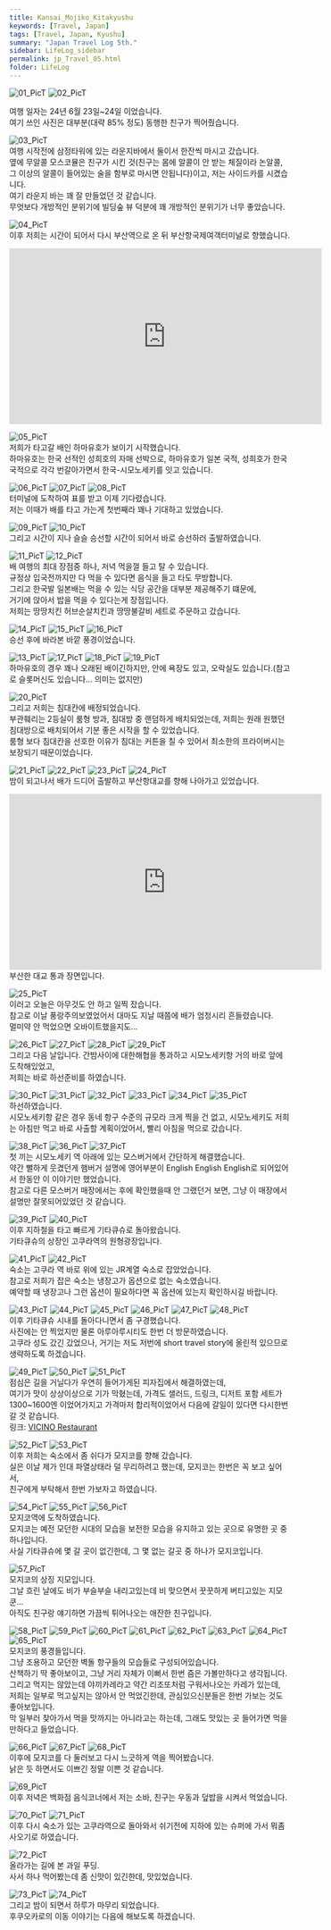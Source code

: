 ```yaml
---
title: Kansai_Mojiko_Kitakyushu
keywords: [Travel, Japan]
tags: [Travel, Japan, Kyushu]
summary: "Japan Travel Log 5th."
sidebar: LifeLog_sidebar
permalink: jp_Travel_05.html
folder: LifeLog
---
```


![01_PicT](./trevel_JP/JP_06/01_PicT.png)
![02_PicT](./trevel_JP/JP_06/02_PicT.png)  

여행 일자는 24년 6월 23일~24일 이었습니다.  
여기 쓰인 사진은 대부분(대략 85% 정도) 동행한 친구가 찍어줬습니다.   

![03_PicT](./trevel_JP/JP_06/03_PicT.jpg)  
여행 시작전에 삼정타워에 있는 라운지바에서 둘이서 한잔씩 마시고 갔습니다.  
옆에 무알콜 모스코뮬은 친구가 시킨 것(친구는 몸에 알콜이 안 받는 체질이라 논알콜, 그 이상의 알콜이 들어있는 술을 함부로 마시면 안됩니다)이고, 저는 사이드카를 시켰습니다.  
여기 라운지 바는 꽤 잘 만들었던 것 같습니다.  
무엇보다 개방적인 분위기에 빌딩숲 뷰 덕분에 꽤 개방적인 분위기가 너무 좋았습니다.  

![04_PicT](./trevel_JP/JP_06/04_PicT.jpg)  
이후 저희는 시간이 되어서 다시 부산역으로 온 뒤 부산항국제여객터미널로 향했습니다.  

<iframe width="560" height="315" src="https://www.youtube.com/embed/j-vizSEh7YU?si=bcYZZVIqNenGemV6" title="YouTube video player" frameborder="0" allow="accelerometer; autoplay; clipboard-write; encrypted-media; gyroscope; picture-in-picture; web-share" referrerpolicy="strict-origin-when-cross-origin" allowfullscreen></iframe>

![05_PicT](./trevel_JP/JP_06/05_PicT.jpg)  
저희가 타고갈 배인 하마유호가 보이기 시작했습니다.  
하마유호는 한국 선적인 성희호의 자매 선박으로, 하마유호가 일본 국적, 성희호가 한국 국적으로 각각 번갈아가면서 한국-시모노세키를 잇고 있습니다.  

![06_PicT](./trevel_JP/JP_06/06_PicT.jpg)
![07_PicT](./trevel_JP/JP_06/07_PicT.jpg)
![08_PicT](./trevel_JP/JP_06/08_PicT.jpg)  
터미널에 도착하여 표를 받고 이제 기다렸습니다.  
저는 이때가 배를 타고 가는게 첫번째라 꽤나 기대하고 있었습니다.  

![09_PicT](./trevel_JP/JP_06/09_PicT.jpg)
![10_PicT](./trevel_JP/JP_06/10_PicT.jpg)  
그리고 시간이 지나 슬슬 승선할 시간이 되어서 바로 승선하러 출발하였습니다.  

![11_PicT](./trevel_JP/JP_06/11_PicT.jpg)
![12_PicT](./trevel_JP/JP_06/12_PicT.jpg)  
배 여행의 최대 장점중 하나, 저녁 먹을껄 들고 탈 수 있습니다.  
규정상 입국전까지만 다 먹을 수 있다면 음식을 들고 타도 무방합니다.  
그리고 한국발 일본배는 먹을 수 있는 식당 공간을 대부분 제공해주기 떄문에,  
거기에 앉아서 밥을 먹을 수 있다는게 장점입니다.  
저희는 땅땅치킨 허브순살치킨과 땅땅불갈비 세트로 주문하고 갔습니다.  

![14_PicT](./trevel_JP/JP_06/14_PicT.jpg)
![15_PicT](./trevel_JP/JP_06/15_PicT.jpg)
![16_PicT](./trevel_JP/JP_06/16_PicT.jpg)  
승선 후에 바라본 바깥 풍경이었습니다.  

![13_PicT](./trevel_JP/JP_06/13_PicT.jpg)
![17_PicT](./trevel_JP/JP_06/17_PicT.jpg)
![18_PicT](./trevel_JP/JP_06/18_PicT.jpg)
![19_PicT](./trevel_JP/JP_06/19_PicT.jpg)  
하마유호의 경우 꽤나 오래된 배이긴하지만, 안에 욕장도 있고, 오락실도 있습니다.(참고로 슬롯머신도 있습니다... 의미는 없지만)

![20_PicT](./trevel_JP/JP_06/20_PicT.jpg)  
그리고 저희는 침대칸에 배정되었습니다.  
부관훼리는 2등실이 룸형 방과, 침대방 중 랜덤하게 배치되었는데, 저희는 원래 원했던 침대방으로 배치되어서 기분 좋은 시작을 할 수 있었습니다.  
룸형 보다 침대칸을 선호한 이유가 침대는 커튼을 칠 수 있어서 최소한의 프라이버시는 보장되기 때문이었습니다.  

![21_PicT](./trevel_JP/JP_06/21_PicT.jpg)
![22_PicT](./trevel_JP/JP_06/22_PicT.jpg)
![23_PicT](./trevel_JP/JP_06/23_PicT.jpg)
![24_PicT](./trevel_JP/JP_06/24_PicT.jpg)  
밤이 되고나서 배가 드디어 출발하고 부산항대교를 향해 나아가고 있었습니다.  

<iframe width="560" height="315" src="https://www.youtube.com/embed/RiSgYcRYspc?si=NiWBT58R7u3jWJ3o" title="YouTube video player" frameborder="0" allow="accelerometer; autoplay; clipboard-write; encrypted-media; gyroscope; picture-in-picture; web-share" referrerpolicy="strict-origin-when-cross-origin" allowfullscreen></iframe>  
부산한 대교 통과 장면입니다.  

![25_PicT](./trevel_JP/JP_06/25_PicT.png)  
이러고 오늘은 아무것도 안 하고 일찍 잤습니다.  
참고로 이날 풍랑주의보였었어서 대마도 지날 때쯤에 배가 엄청시리 흔들렸습니다.  
멀미약 안 먹었으면 오바이트했을지도... 

![26_PicT](./trevel_JP/JP_06/26_PicT.jpg)
![27_PicT](./trevel_JP/JP_06/27_PicT.jpg)
![28_PicT](./trevel_JP/JP_06/28_PicT.jpg)
![29_PicT](./trevel_JP/JP_06/29_PicT.jpg)  
그리고 다음 날입니다. 간밤사이에 대한해협을 통과하고 시모노세키항 거의 바로 앞에 도착해있었고,  
저희는 바로 하선준비를 하였습니다.  

![30_PicT](./trevel_JP/JP_06/30_PicT.jpg)
![31_PicT](./trevel_JP/JP_06/31_PicT.jpg)
![32_PicT](./trevel_JP/JP_06/32_PicT.jpg)
![33_PicT](./trevel_JP/JP_06/33_PicT.jpg)
![34_PicT](./trevel_JP/JP_06/34_PicT.jpg)
![35_PicT](./trevel_JP/JP_06/35_PicT.jpg)  
하선하였습니다.  
시모노세키항 같은 경우 동네 항구 수준의 규모라 크게 찍을 건 없고, 시모노세키도 저희는 아침만 먹고 바로 사출할 계획이었어서, 빨리 아침을 먹으로 갔습니다.  

![38_PicT](./trevel_JP/JP_06/38_PicT.jpg)
![36_PicT](./trevel_JP/JP_06/36_PicT.jpg)
![37_PicT](./trevel_JP/JP_06/37_PicT.jpg)  
첫 끼는 시모노세키 역 아래에 있는 모스버거에서 간단하게 해결했습니다.  
약간 뻘하게 웃겼던게 햄버거 설명에 영어부분이 English English English로 되어있어서 한동안 이 이야기만 했었습니다.  
참고로 다른 모스버거 매장에서는 후에 확인했을때 안 그랬던거 보면, 그냥 이 매장에서 설명만 잘못되어있었던 것 같습니다.  

![39_PicT](./trevel_JP/JP_06/39_PicT.jpg)
![40_PicT](./trevel_JP/JP_06/40_PicT.jpg)  
이후 지하철을 타고 빠르게 기타큐슈로 돌아왔습니다.  
기타큐슈의 상장인 고쿠라역의 원형광장입니다.  

![41_PicT](./trevel_JP/JP_06/41_PicT.jpg)
![42_PicT](./trevel_JP/JP_06/42_PicT.jpg)  
숙소는 고쿠라 역 바로 위에 있는 JR계열 숙소로 잡았었습니다.  
참고로 저희가 잡은 숙소는 냉장고가 옵션으로 없는 숙소였습니다.  
예약할 때 냉장고나 그런 옵션이 필요하다면 꼭 옵션에 있는지 확인하시길 바랍니다.  

![43_PicT](./trevel_JP/JP_06/43_PicT.jpg)
![44_PicT](./trevel_JP/JP_06/44_PicT.jpg)
![45_PicT](./trevel_JP/JP_06/45_PicT.jpg)
![46_PicT](./trevel_JP/JP_06/46_PicT.jpg)
![47_PicT](./trevel_JP/JP_06/47_PicT.jpg)
![48_PicT](./trevel_JP/JP_06/48_PicT.jpg)  
이후 기타큐슈 시내를 돌아다니면서 좀 구경했습니다.  
사진에는 안 찍었지만 물론 아루아루시티도 한번 더 방문하였습니다.  
고쿠라 성도 갔긴 갔었으나, 거기는 저도 저번에 short travel story에 올린적 있으므로 생략하도록 하겠습니다.  

![49_PicT](./trevel_JP/JP_06/49_PicT.jpg)
![50_PicT](./trevel_JP/JP_06/50_PicT.jpg)
![51_PicT](./trevel_JP/JP_06/51_PicT.jpg)  
점심은 길을 거닐다가 우연히 들어가게된 피자집에서 해결하였는데,  
여기가 맛이 상상이상으로 기가 막혔는데, 가격도 샐러드, 드링크, 디저트 포함 세트가 1300~1600엔 이었어가지고 가격마저 합리적이었어서 다음에 갈일이 있다면 다시한번 갈 것 같습니다.  
링크: [VICINO Restaurant](https://maps.app.goo.gl/VQ9WW3YZfbSxFZUZA)  

![52_PicT](./trevel_JP/JP_06/52_PicT.jpg)
![53_PicT](./trevel_JP/JP_06/53_PicT.jpg)  
이후 저희는 숙소에서 좀 쉬다가 모지코를 향해 갔습니다.  
실은 이날 제가 인대 파열상태라 덜 무리하려고 했는데, 모지코는 한번은 꼭 보고 싶어서,  
친구에게 부탁해서 한번 가보자고 하였습니다.  

![54_PicT](./trevel_JP/JP_06/54_PicT.jpg)
![55_PicT](./trevel_JP/JP_06/55_PicT.jpg)
![56_PicT](./trevel_JP/JP_06/56_PicT.jpg)  
모지코역에 도착하였습니다.  
모지코는 예전 모던한 시대의 모습을 보전한 모습을 유지하고 있는 곳으로 유명한 곳 중 하나입니다.  
사실 기타큐슈에 몇 갈 곳이 없긴한데, 그 몇 없는 갈곳 중 하나가 모지코입니다.  

![57_PicT](./trevel_JP/JP_06/57_PicT.jpg)  
모지코의 상징 지모입니다.  
그날 흐린 날에도 비가 부슬부슬 내리고있는데 비 맞으면서 꿋꿋하게 버티고있는 지모쿤...  
아직도 친구랑 얘기하면 가끔씩 튀어나오는 애잔한 친구입니다.  

![58_PicT](./trevel_JP/JP_06/58_PicT.jpg)
![59_PicT](./trevel_JP/JP_06/59_PicT.jpg)
![60_PicT](./trevel_JP/JP_06/60_PicT.jpg)
![61_PicT](./trevel_JP/JP_06/61_PicT.jpg)
![62_PicT](./trevel_JP/JP_06/62_PicT.jpg)
![63_PicT](./trevel_JP/JP_06/63_PicT.jpg)
![64_PicT](./trevel_JP/JP_06/64_PicT.jpg)
![65_PicT](./trevel_JP/JP_06/65_PicT.jpg)  
모지코의 풍경들입니다.  
그냥 조용하고 모던한 벽돌 항구들의 모습들로 구성되어있습니다.  
산책하기 딱 좋아보이고, 그냥 거리 자체가 이뻐서 한번 즘은 가볼만하다고 생각됩니다.  
그리고 먹지는 않았는데 야끼카레라고 약간 리조또처럼 구워서나오는 카레가 있는데,  
저희는 일부로 먹고싶지는 않아서 안 먹었긴한데, 관심있으신분들은 한번 가보는 것도 좋아보입니다.  
막 일부러 찾아가서 먹을 맛까지는 아니라고는 하는데, 그래도 맛있는 곳 들어가면 먹을만하다고 들었습니다.  

![66_PicT](./trevel_JP/JP_06/66_PicT.jpg)
![67_PicT](./trevel_JP/JP_06/67_PicT.jpg)
![68_PicT](./trevel_JP/JP_06/68_PicT.jpg)  
이후에 모지코를 다 둘러보고 다시 느긋하게 역을 찍어봤습니다.  
낡은 듯 하면서도 이쁘긴 정말 이쁜 것 같습니다.  

![69_PicT](./trevel_JP/JP_06/69_PicT.jpg)  
이후 저녁은 백화점 음식코너에서 저는 소바, 친구는 우동과 덮밥을 시켜서 먹었습니다.  

![70_PicT](./trevel_JP/JP_06/70_PicT.jpg)
![71_PicT](./trevel_JP/JP_06/71_PicT.jpg)  
이후 다시 숙소가 있는 고쿠라역으로 돌아와서 쉬기전에 지하에 있는 슈퍼에 가서 뭐좀 사오기로 하였습니다.  

![72_PicT](./trevel_JP/JP_06/72_PicT.jpg)  
올라가는 길에 본 과일 푸딩.  
사서 하나 먹어봤는데 좀 신맛이 있긴한데, 맛있었습니다.  

![73_PicT](./trevel_JP/JP_06/73_PicT.jpg)
![74_PicT](./trevel_JP/JP_06/74_PicT.jpg)  
그리고 밤이 되면서 하루가 마무리 되었습니다.  
후쿠오카로의 이동 이야기는 다음에 해보도록 하겠습니다.  
